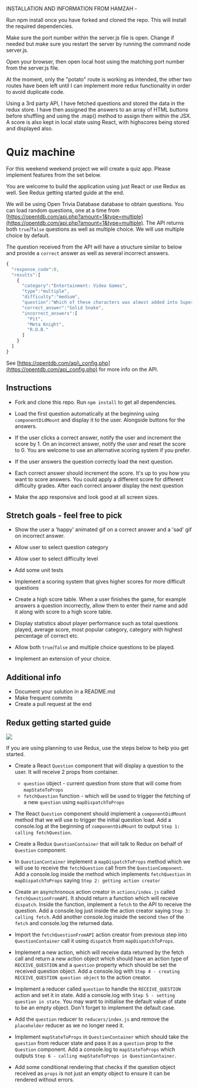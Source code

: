 INSTALLATION AND INFORMATION FROM HAMZAH -

Run npm install once you have forked and cloned the repo. This will install the required dependencies.

Make sure the port number within the server.js file is open. Change if needed but make sure you restart the server by running the command node server.js.

Open your browser, then open local host using the matching port number from the server.js file.

At the moment, only the "potato" route is working as intended, the other two routes have been left until I can implement more redux functionality in order to avoid duplicate code.

Using a 3rd party API, I have fetched questions and stored the data in the redux store. I have then assigned the answers to an array of HTML buttons before shuffling and using the .map() method to assign them within the JSX. A score is also kept in local state using React, with highscores being stored and displayed also.








# Quiz machine

For this weekend weekend project we will create a quiz app. Please implement features from the set below.

You are welcome to build the application using just React or use Redux as well. See Redux getting started guide at the end.

We will be using Open Trivia Database database to obtain questions. You can load random questions, one at a time from [https://opentdb.com/api.php?amount=1&type=multiple](https://opentdb.com/api.php?amount=1&type=multiple). The API returns both `true`/`false` questions as well as multiple choice. We will use multiple choice by default.

The question received from the API will have a structure similar to below and provide a `correct` answer as well as several incorrect answers.

```js
{
  "response_code":0,
  "results":[
    {
      "category":"Entertainment: Video Games",
      "type":"multiple",
      "difficulty":"medium",
      "question":"Which of these characters was almost added into Super Smash Bros. Melee, but not included as the game was too far in development?",
      "correct_answer":"Solid Snake",
      "incorrect_answers":[
        "Pit",
        "Meta Knight",
        "R.O.B."
      ]
    }
  ]
}
```


See [https://opentdb.com/api\_config.php](https://opentdb.com/api_config.php) for more info on the API.

## Instructions

* Fork and clone this repo. Run `npm install` to get all dependencies.

* Load the first question automatically at the beginning using `componentDidMount` and display it to the user. Alongside buttons for the answers.

* If the user clicks a correct answer, notify the user and increment the score by 1. On an incorrect answer, notify the user and reset the score to 0. You are welcome to use an alternative scoring system if you prefer.

* If the user answers the question correctly load the next question.

* Each correct answer should increment the score. It's up to you how you want to score answers. You could apply a different score for different difficulty grades. After each correct answer display the next question

* Make the app responsive and look good at all screen sizes.

## Stretch goals - feel free to pick

* Show the user a 'happy' animated gif on a correct answer and a 'sad' gif on incorrect answer.

* Allow user to select question category

* Allow user to select difficulty level

* Add some unit tests

* Implement a scoring system that gives higher scores for more difficult questions

* Create a high score table. When a user finishes the game, for example answers a question incorrectly, allow them to enter their name and add it along with score to a high score table.

* Display statistics about player performance such as total questions played, average score, most popular category, category with highest percentage of correct etc.

* Allow both `true`/`false` and multiple choice questions to be played.

* Implement an extension of your choice.

## Additional info

* Document your solution in a README.md
* Make frequent commits
* Create a pull request at the end

## Redux getting started guide

![](/redux.png)

If you are using planning to use Redux, use the steps below to help you get started.

- Create a React `Question` component that will display a question to the user. It will receive 2 props from container.

  - `question` object - current question from store that will come from `mapStateToProps`
  - `fetchQuestion` function - which will be used to trigger the fetching of a new `question` using `mapDispatchToProps`

- The React `Question` component should implement a `componentDidMount` method that we will use to trigger the initial question load. Add a console.log at the beginning of `componentDidMount` to output `Step 1: calling fetchQuestion`.

- Create a Redux `QuestionContainer` that will talk to Redux on behalf of `Question` component.

- In `QuestionContainer` implement a `mapDispatchToProps` method which we will use to receive the `fetchQuestion` call from the `QuestionComponent`. Add a console.log inside the method which implements `fetchQuestion` in `mapDispatchToProps` saying `Step 2: getting action creator`

- Create an asynchronous action creator in `actions/index.js` called `fetchQuestionFromAPI`. It should return a function which will receive `dispatch`. Inside the function, implement a `fetch` to the API to receive the question. Add a console.log just inside the action creator saying `Step 3: calling fetch`. Add another console.log inside the second `then` of the `fetch` and console.log the returned data.

- Import the `fetchQuestionFromAPI` action creator from previous step into `QuestionContainer` call it using `dispatch` from `mapDispatchToProps`.

- Implement a new action, which will receive data returned by the fetch call and return a new action object which should have an action type of `RECEIVE_QUESTION` and a `question` property which should be set the received question object. Add a console.log with `Step 4 - creating RECEIVE_QUESTION question object` to the action creator.

- Implement a reducer called `question` to handle the `RECEIVE_QUESTION` action and set it in state. Add a console.log with `Step 5 - setting question in state`. You may want to initialise the default value of state to be an empty object. Don't forget to implement the default case.

- Add the `question` reducer to `reducers/index.js` and remove the `placeholder` reducer as we no longer need it.

- Implement `mapStateToProps` in `QuestionContainer` which should take the `question` from reducer state and pass it as a `question` prop to the `Question` component. Add a console.log to `mapStateToProps` which outputs `Step 6 - calling mapStateToProps in QuestionContainer`.

- Add some conditional rendering that checks if the question object received as `props` is not just an empty object to ensure it can be rendered without errors.
